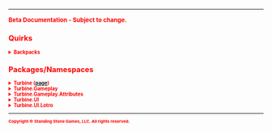 <hr/>
<sub style="color:red; font-weight:bold">Beta Documentation - Subject to change.<sub>

## Quirks ##
<details>
<summary>Backpacks</summary>

Backpacks in the game are expandable to a max slot count of 135, as of this U30.

This first couple of expansions are added to new bags (4-6) but afterwards the additional slots are added to the end of Bag #1
</details>

## Packages/Namespaces ##
<details><summary>Turbine (<a href="turbine">page</a>)</summary>
<ul>
	<li><a href="turbine.chat">Chat</a></li>
	<li>ChatType</li>
	<li>DataScope</li>
	<li>Engine</li>
	<li>Language</li>
	<li>LotroPluginManager</li>
	<li>Object</li>
	<li>Plugin</li>
	<li>PluginData</li>
	<li>PluginManager</li>
	<li>Shell</li>
</ul>
</details>

<details><summary>Turbine.Gameplay</summary>
<ul>
	<li>ActiveSkill</li>
	<li>Actor</li>
	<li>Alignment</li>
	<li>Attributes</li>
	<li>Backpack</li>
	<li>Bank</li>
	<li>BasicMount</li>
	<li>Class</li>
	<li>ClassAttributes</li>
	<li>CombatMount</li>
	<li>CraftTier</li>
	<li>Effect</li>
	<li>EffectCategory</li>
	<li>EffectList</li>
	<li>Entity</li>
	<li>EntityReference</li>
	<li>Equipment</li>
	<li>EquipmentSlot</li>
	<li>GambitSkill</li>
	<li>GambitSkillInfo</li>
	<li>Item</li>
	<li>ItemCategory</li>
	<li>ItemDurability</li>
	<li>ItemInfo</li>
	<li>ItemQuality</li>
	<li>ItemWearState</li>
	<li>LocalPlayer</li>
	<li>Mount</li>
	<li>Party</li>
	<li>PartyMember</li>
	<li>Pet</li>
	<li>Player</li>
	<li>Profession</li>
	<li>ProfessionInfo</li>
	<li>PropertyHandler</li>
	<li>Race</li>
	<li>ReadyState</li>
	<li>Recipe</li>
	<li>RecipeIngredient</li>
	<li>SharedStorage</li>
	<li>Skill</li>
	<li>SkillInfo</li>
	<li>SkillList</li>
	<li>SkillType</li>
	<li>UntrainedSkill</li>
	<li>Vault</li>
	<li>Vocation</li>
	<li>Wallet</li>
	<li>WalletItem</li>
</ul>
</details>

<details><summary>Turbine.Gameplay.Attributes</summary>
<ul>
<li>BeorningAttributes</li>
<li>BlackArrowAttributes</li>
<li>BurglarAttributes</li>
<li>BurglarStance</li>
<li>CaptainAttributes</li>
<li>ChampionAttributes</li>
<li>ChampionStance</li>
<li>ChickenAttributes</li>
<li>DefilerAttributes</li>
<li>DwarfAttributes</li>
<li>ElfAttributes</li>
<li>FreePeopleAttributes</li>
<li>GuardianAttributes</li>
<li>GuardianStance</li>
<li>HighElfAttributes</li>
<li>HobbitAttributes</li>
<li>HunterAttributes</li>
<li>HunterStance</li>
<li>LoreMasterAttributes</li>
<li>ManAttributes</li>
<li>MinstrelAttributes</li>
<li>MinstrelStance</li>
<li>MonsterPlayerAttributes</li>
<li>RangerAttributes</li>
<li>ReaverAttributes</li>
<li>RuneKeeperAttributes</li>
<li>StalkerAttributes</li>
<li>TrollAttributes</li>
<li>WardenAttributes</li>
<li>WardenGambit</li>
<li>WardenStance</li>
<li>WarLeaderAttributes</li>
<li>WeaverAttributes</li>
</ul>
</details>

<details><summary>Turbine.UI</summary>

</details>

<details><summary>Turbine.UI.Lotro</summary>

</details>

<hr/>
<sub>Copyright &copy; Standing Stone Games, LLC.  All rights reserved.</sub>